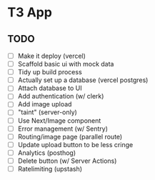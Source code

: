 # T3 App

## TODO

- [ ] Make it deploy (vercel)
- [ ] Scaffold basic ui with mock data
- [ ] Tidy up build process
- [ ] Actually set up a database (vercel postgres)
- [ ] Attach database to UI
- [ ] Add authentication (w/ clerk)
- [ ] Add image upload
- [ ] "taint" (server-only)
- [ ] Use Next/Image component
- [ ] Error management (w/ Sentry)
- [ ] Routing/image page (parallel route)
- [ ] Update upload button to be less cringe
- [ ] Analytics (posthog)
- [ ] Delete button (w/ Server Actions)
- [ ] Ratelimiting (upstash)
